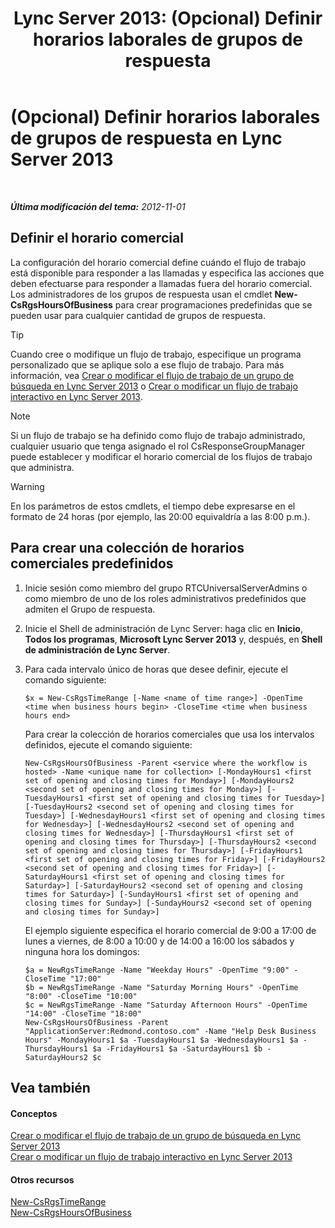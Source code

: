 ﻿---
title: 'Lync Server 2013: (Opcional) Definir horarios laborales de grupos de respuesta'
TOCTitle: (Opcional) Definir horarios laborales de grupos de respuesta
ms:assetid: d62551b2-1847-4e1b-abe8-683b72aa94d5
ms:mtpsurl: https://technet.microsoft.com/es-es/library/JJ205291(v=OCS.15)
ms:contentKeyID: 48276813
ms.date: 01/07/2017
mtps_version: v=OCS.15
ms.translationtype: HT
---

# (Opcional) Definir horarios laborales de grupos de respuesta en Lync Server 2013

 

_**Última modificación del tema:** 2012-11-01_

## Definir el horario comercial

La configuración del horario comercial define cuándo el flujo de trabajo está disponible para responder a las llamadas y especifica las acciones que deben efectuarse para responder a llamadas fuera del horario comercial. Los administradores de los grupos de respuesta usan el cmdlet **New-CsRgsHoursOfBusiness** para crear programaciones predefinidas que se pueden usar para cualquier cantidad de grupos de respuesta.

> [!TIP]  
> Cuando cree o modifique un flujo de trabajo, especifique un programa personalizado que se aplique solo a ese flujo de trabajo. Para más información, vea <a href="lync-server-2013-create-or-modify-a-hunt-group-workflow.md">Crear o modificar el flujo de trabajo de un grupo de búsqueda en Lync Server 2013</a> o <a href="lync-server-2013-create-or-modify-an-interactive-workflow.md">Crear o modificar un flujo de trabajo interactivo en Lync Server 2013</a>.




> [!NOTE]
> Si un flujo de trabajo se ha definido como flujo de trabajo administrado, cualquier usuario que tenga asignado el rol CsResponseGroupManager puede establecer y modificar el horario comercial de los flujos de trabajo que administra.



> [!WARNING]  
> En los parámetros de estos cmdlets, el tiempo debe expresarse en el formato de 24 horas (por ejemplo, las 20:00 equivaldría a las 8:00 p.m.).



## Para crear una colección de horarios comerciales predefinidos

1.  Inicie sesión como miembro del grupo RTCUniversalServerAdmins o como miembro de uno de los roles administrativos predefinidos que admiten el Grupo de respuesta.

2.  Inicie el Shell de administración de Lync Server: haga clic en **Inicio**, **Todos los programas**, **Microsoft Lync Server 2013** y, después, en **Shell de administración de Lync Server**.

3.  Para cada intervalo único de horas que desee definir, ejecute el comando siguiente:
    
        $x = New-CsRgsTimeRange [-Name <name of time range>] -OpenTime <time when business hours begin> -CloseTime <time when business hours end>
    
    Para crear la colección de horarios comerciales que usa los intervalos definidos, ejecute el comando siguiente:
    
        New-CsRgsHoursOfBusiness -Parent <service where the workflow is hosted> -Name <unique name for collection> [-MondayHours1 <first set of opening and closing times for Monday>] [-MondayHours2 <second set of opening and closing times for Monday>] [-TuesdayHours1 <first set of opening and closing times for Tuesday>] [-TuesdayHours2 <second set of opening and closing times for Tuesday>] [-WednesdayHours1 <first set of opening and closing times for Wednesday>] [-WednesdayHours2 <second set of opening and closing times for Wednesday>] [-ThursdayHours1 <first set of opening and closing times for Thursday>] [-ThursdayHours2 <second set of opening and closing times for Thursday>] [-FridayHours1 <first set of opening and closing times for Friday>] [-FridayHours2 <second set of opening and closing times for Friday>] [-SaturdayHours1 <first set of opening and closing times for Saturday>] [-SaturdayHours2 <second set of opening and closing times for Saturday>] [-SundayHours1 <first set of opening and closing times for Sunday>] [-SundayHours2 <second set of opening and closing times for Sunday>]
    
    El ejemplo siguiente especifica el horario comercial de 9:00 a 17:00 de lunes a viernes, de 8:00 a 10:00 y de 14:00 a 16:00 los sábados y ninguna hora los domingos:
    
        $a = NewRgsTimeRange -Name "Weekday Hours" -OpenTime "9:00" -CloseTime "17:00"
        $b = NewRgsTimeRange -Name "Saturday Morning Hours" -OpenTime "8:00" -CloseTime "10:00" 
        $c = NewRgsTimeRange -Name "Saturday Afternoon Hours" -OpenTime "14:00" -CloseTime "18:00" 
        New-CsRgsHoursOfBusiness -Parent "ApplicationServer:Redmond.contoso.com" -Name "Help Desk Business Hours" -MondayHours1 $a -TuesdayHours1 $a -WednesdayHours1 $a -ThursdayHours1 $a -FridayHours1 $a -SaturdayHours1 $b -SaturdayHours2 $c

## Vea también

#### Conceptos

[Crear o modificar el flujo de trabajo de un grupo de búsqueda en Lync Server 2013](lync-server-2013-create-or-modify-a-hunt-group-workflow.md)  
[Crear o modificar un flujo de trabajo interactivo en Lync Server 2013](lync-server-2013-create-or-modify-an-interactive-workflow.md)  

#### Otros recursos

[New-CsRgsTimeRange](https://docs.microsoft.com/en-us/powershell/module/skype/New-CsRgsTimeRange)  
[New-CsRgsHoursOfBusiness](https://docs.microsoft.com/en-us/powershell/module/skype/New-CsRgsHoursOfBusiness)

